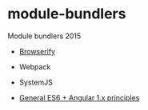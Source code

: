 # module-bundlers
Module bundlers 2015
- [Browserify](browserify)
- Webpack
- SystemJS

- [General ES6 + Angular 1.x principles](es6andAngular1.md)
